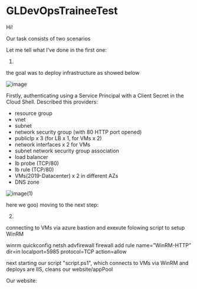# GLDevOpsTraineeTest

Hi!

Our task consists of two scenarios 

Let me tell what I've done in the first one:  

1.
the goal was to deploy infrastructure as showed below

![image](https://user-images.githubusercontent.com/91308486/186751061-ac6b6023-74c5-439f-ba75-0dca5a5dcbb9.png)

Firstly, authenticating using a Service Principal with a Client Secret in the Cloud Shell.
Described this providers:
  - resource group
  - vnet
  - subnet
  - network security group (with 80 HTTP port opened)
  - publicIp x 3 (for LB x 1, for VMs x 2)
  - network interfaces x 2 for VMs
  - subnet network security group association
  - load balancer
  - lb probe (TCP/80)
  - lb rule (TCP/80)
  - VMs(2019-Datacenter) x 2 in different AZs
  - DNS zone
 
![image(1)](https://user-images.githubusercontent.com/91308486/186754658-3b7aa20b-d35c-446c-8bf2-228a661395ba.jpg)

here we goo)
moving to the next step:

2.
connecting to VMs via azure bastion and exexute folowing script to setup WinRM

winrm quickconfig 
netsh advfirewall firewall add rule name=”WinRM-HTTP” dir=in localport=5985 protocol=TCP action=allow

next starting our script "script.ps1", which connects to VMs via WinRM and deploys are IIS, cleans our website/appPool

Our website:


  
